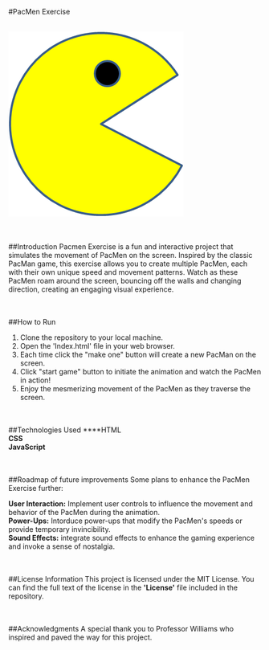 #PacMen Exercise<br><br>
    
<img src="PacMan1.png"><br><br><br>


    
##Introduction
Pacmen Exercise is a fun and interactive project that simulates the movement of PacMen on the screen. Inspired by the classic PacMan game, this exercise allows you to create multiple PacMen, each with their own unique speed and movement patterns. Watch as these PacMen roam around the screen, bouncing off the walls and changing direction, creating an engaging visual experience.<br><br><br>


    
##How to Run
1. Clone the repository to your local machine.<br>
2. Open the 'Index.html' file in your web browser.<br>
3. Each time click the "make one" button will create a new PacMan on the screen.<br>
4. Click "start game" button to initiate the animation and watch the PacMen in action!<br>
5. Enjoy the mesmerizing movement of the PacMen as they traverse the screen.<br><br><br>


    
##Technologies Used
****HTML<br>
**CSS**<br>
**JavaScript**<br><br><br>


    
##Roadmap of future improvements
Some plans to enhance the PacMen Exercise further:

**User Interaction:** Implement user controls to influence the movement and behavior of the PacMen during the animation.<br>
**Power-Ups:** Intorduce power-ups that modify the PacMen's speeds or provide temporary invincibility.<br>
**Sound Effects:** integrate sound effects to enhance the gaming experience and invoke a sense of nostalgia.<br><br><br>


    
##License Information
This project is licensed under the MIT License. You can find the full text of the license in the **'License'** file included in the repository.<br><br><br>


    
##Acknowledgments
A special thank you to Professor Williams who inspired and paved the way for this project.